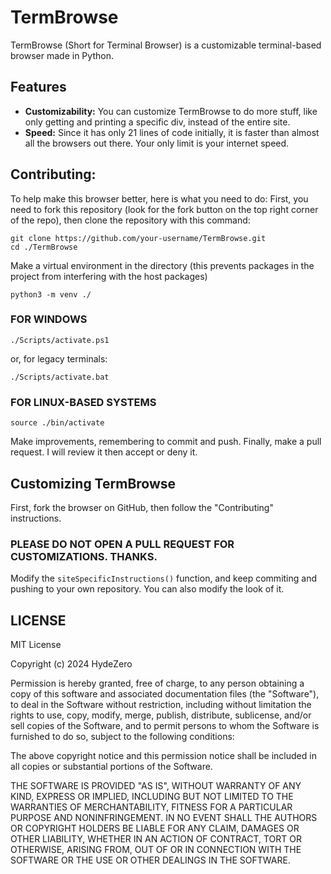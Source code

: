 # TermBrowse
TermBrowse (Short for Terminal Browser) is a customizable terminal-based browser made in Python.
## Features
* **Customizability:** You can customize TermBrowse to do more stuff, like only getting and printing a specific div, instead of the entire site.
* **Speed:** Since it has only 21 lines of code initially, it is faster than almost all the browsers out there. Your only limit is your internet speed.
## Contributing:
To help make this browser better, here is what you need to do:
First, you need to fork this repository (look for the fork button on the top right corner of the repo), then clone the repository with this command:
```
git clone https://github.com/your-username/TermBrowse.git
cd ./TermBrowse
```
Make a virtual environment in the directory (this prevents packages in the project from interfering with the host packages)
```
python3 -m venv ./
```
### FOR WINDOWS
```
./Scripts/activate.ps1
```
or, for legacy terminals:
```
./Scripts/activate.bat
```
### FOR LINUX-BASED SYSTEMS
```
source ./bin/activate
```
Make improvements, remembering to commit and push.
Finally, make a pull request. I will review it then accept or deny it.
## Customizing TermBrowse
First, fork the browser on GitHub, then follow the "Contributing" instructions.
### PLEASE DO NOT OPEN A PULL REQUEST FOR CUSTOMIZATIONS. THANKS.
Modify the `siteSpecificInstructions()` function, and keep commiting and pushing to your own repository. You can also modify the look of it.
## LICENSE

MIT License

Copyright (c) 2024 HydeZero

Permission is hereby granted, free of charge, to any person obtaining a copy
of this software and associated documentation files (the "Software"), to deal
in the Software without restriction, including without limitation the rights
to use, copy, modify, merge, publish, distribute, sublicense, and/or sell
copies of the Software, and to permit persons to whom the Software is
furnished to do so, subject to the following conditions:

The above copyright notice and this permission notice shall be included in all
copies or substantial portions of the Software.

THE SOFTWARE IS PROVIDED "AS IS", WITHOUT WARRANTY OF ANY KIND, EXPRESS OR
IMPLIED, INCLUDING BUT NOT LIMITED TO THE WARRANTIES OF MERCHANTABILITY,
FITNESS FOR A PARTICULAR PURPOSE AND NONINFRINGEMENT. IN NO EVENT SHALL THE
AUTHORS OR COPYRIGHT HOLDERS BE LIABLE FOR ANY CLAIM, DAMAGES OR OTHER
LIABILITY, WHETHER IN AN ACTION OF CONTRACT, TORT OR OTHERWISE, ARISING FROM,
OUT OF OR IN CONNECTION WITH THE SOFTWARE OR THE USE OR OTHER DEALINGS IN THE
SOFTWARE.
